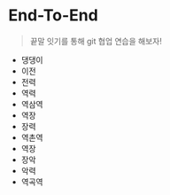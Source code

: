 # End-To-End
> 끝말 잇기를 통해 git 협업 연습을 해보자!

- 댕댕이
- 이전
- 전력
- 역력
- 역삼역
- 역장
- 장력
- 역촌역
- 역장
- 장악
- 악력
- 역곡역